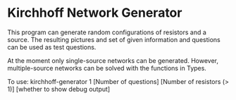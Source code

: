 Kirchhoff Network Generator
===========================

This program can generate random configurations of resistors and a source.
The resulting pictures and set of given information and questions
can be used as test questions.

At the moment only single-source networks can be generated.
However, multiple-source networks can be solved with the functions in Types.

To use:
kirchhoff-generator 1 [Number of questions] [Number of resistors (> 1)] [whether to show debug output]
